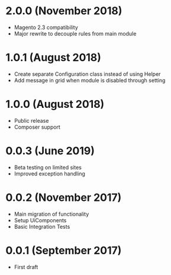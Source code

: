 # 2.0.0 (November 2018)
- Magento 2.3 compatibility
- Major rewrite to decouple rules from main module

# 1.0.1 (August 2018)
- Create separate Configuration class instead of using Helper
- Add message in grid when module is disabled through setting

# 1.0.0 (August 2018)
- Public release
- Composer support

# 0.0.3 (June 2019)
- Beta testing on limited sites
- Improved exception handling

# 0.0.2 (November 2017)
- Main migration of functionality
- Setup UiComponents
- Basic Integration Tests

# 0.0.1 (September 2017)
- First draft
